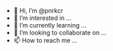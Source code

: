 - 👋 Hi, I’m @pnrkcr
- 👀 I’m interested in ...
- 🌱 I’m currently learning ...
- 💞️ I’m looking to collaborate on ...
- 📫 How to reach me ...

<!---
pnrkcr/pnrkcr is a ✨ special ✨ repository because its `README.md` (this file) appears on your GitHub profile.
You can click the Preview link to take a look at your changes.
--->
